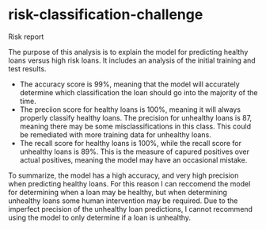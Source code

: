 # risk-classification-challenge

Risk report

The purpose of this analysis is to explain the model for predicting healthy loans versus high risk loans. It includes an analysis of the initial training and test results.


- The accuracy score is 99%, meaning that the model will accurately determine which classification the loan should go into the majority of the time.
- The preciion score for healthy loans is 100%, meaning it will always properly classify healthy loans. The precision for unhealthy loans is 87, meaning there may be some misclassifications in this class. This could be remediated with more training data for unhealthy loans.
- The recall score for healthy loans is 100%, while the recall score for unhealthy loans is 89%. This is the measure of capured positives over actual positives, meaning the model may have an occasional mistake.



To summarize, the model has a high accuracy, and very high precision when predicting healthy loans. For this reason I can reccomend the model for determining when a loan may be healthy, but when determining unhealthy loans some human intervention may be required. Due to the imperfect precision of the unhealthy loan predictions, I cannot recommend using the model to only determine if a loan is unhealthy.
